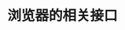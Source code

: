 <!--
 * @Author: your name
 * @Date: 2021-04-02 15:16:40
 * @LastEditTime: 2021-04-02 15:17:01
 * @LastEditors: Please set LastEditors
 * @Description: In User Settings Edit
 * @FilePath: \docsify-based-wiki\docs\project\web-api.md
-->

# 浏览器的相关接口

